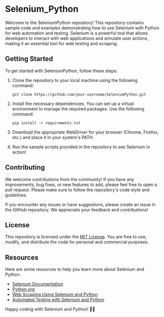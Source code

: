 # Selenium_Python

Welcome to the SeleniumPython repository! This repository contains sample code and examples demonstrating how to use Selenium with Python for web automation and testing. Selenium is a powerful tool that allows developers to interact with web applications and simulate user actions, making it an essential tool for web testing and scraping.

## Getting Started

To get started with SeleniumPython, follow these steps:

1. Clone the repository to your local machine using the following command:
   ```
   git clone https://github.com/your-username/SeleniumPython.git
   ```

2. Install the necessary dependencies. You can set up a virtual environment to manage the required packages. Use the following command:
   ```
   pip install -r requirements.txt
   ```

3. Download the appropriate WebDriver for your browser (Chrome, Firefox, etc.) and place it in your system's PATH.

4. Run the sample scripts provided in the repository to see Selenium in action!

## Contributing

We welcome contributions from the community! If you have any improvements, bug fixes, or new features to add, please feel free to open a pull request. Please make sure to follow the repository's code style and guidelines.

If you encounter any issues or have suggestions, please create an issue in the GitHub repository. We appreciate your feedback and contributions!

## License

This repository is licensed under the [MIT License](LICENSE). You are free to use, modify, and distribute the code for personal and commercial purposes.

## Resources

Here are some resources to help you learn more about Selenium and Python:

- [Selenium Documentation](https://www.selenium.dev/documentation/en/)
- [Python.org](https://www.python.org/)
- [Web Scraping Using Selenium and Python](https://realpython.com/beautiful-soup-web-scraper-python/)
- [Automated Testing with Selenium and Python](https://realpython.com/modern-web-automation-with-python-and-selenium/)

Happy coding with Selenium and Python! 🚀🐍
